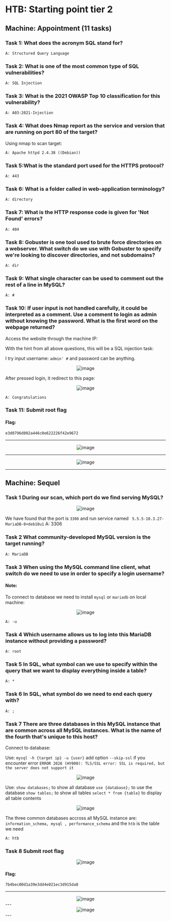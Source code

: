 # HTB: Starting point tier 2

## Machine: Appointment (11 tasks)

### Task 1: What does the acronym SQL stand for?

    A: Structured Query Language

### Task 2: What is one of the most common type of SQL vulnerabilities?

    A: SQL Injection

### Task 3: What is the 2021 OWASP Top 10 classification for this vulnerability?

    A: A03:2021-Injection

### Task 4: What does Nmap report as the service and version that are running on port 80 of the target?

Using nmap to scan target:

    A: Apache httpd 2.4.38 ((Debian))

### Task 5:What is the standard port used for the HTTPS protocol?

    A: 443

### Task 6: What is a folder called in web-application terminology?

    A: directory

### Task 7: What is the HTTP response code is given for 'Not Found' errors?

    A: 404

### Task 8: Gobuster is one tool used to brute force directories on a webserver. What switch do we use with Gobuster to specify we're looking to discover directories, and not subdomains?

    A: dir

### Task 9: What single character can be used to comment out the rest of a line in MySQL?

    A: #

### Task 10: If user input is not handled carefully, it could be interpreted as a comment. Use a comment to login as admin without knowing the password. What is the first word on the webpage returned?

Access the website through the machine IP:

With the hint from all above questions, this will be a SQL injection task:

I try input username: `admin' #` and password can be anything.

<div align="center">
  <img src="https://github.com/Witnull/HackmdWriteup/blob/main/HTB/StartingPointT2_img/c1_10_1.png?raw=true" alt="image">
</div>

After pressed login, it redirect to this page:

<div align="center">
  <img src="https://github.com/Witnull/HackmdWriteup/blob/main/HTB/StartingPointT2_img/c1_10_2.png?raw=true" alt="image">
</div>

    A: Congratulations

### Task 11: Submit root flag

#### Flag:
    e3d0796d002a446c0e622226f42e9672


---

<div align="center">
  <img src="https://github.com/Witnull/HackmdWriteup/blob/main/HTB/StartingPointT2_img/c1_f.png?raw=true" alt="image">
</div>

---

<div align="center">
  <img src="https://github.com/Witnull/HackmdWriteup/blob/main/HTB/StartingPointT2_img/c1_e.png?raw=true" alt="image">
</div>

---

## Machine: Sequel

### Task 1 During our scan, which port do we find serving MySQL?

<div align="center">
  <img src="https://github.com/Witnull/HackmdWriteup/blob/main/HTB/StartingPointT2_img/c2_1.png?raw=true" alt="image">
</div>

We have found that the port is `3306` and run service named ` 5.5.5-10.3.27-MariaDB-0+deb10u1`
    A: 3306
### Task 2 What community-developed MySQL version is the target running?
    A: MariaDB
### Task 3 When using the MySQL command line client, what switch do we need to use in order to specify a login username?

#### Note: 
To connect to database we need to install `mysql` or `mariadb` on local machine:

<div align="center">
  <img src="https://github.com/Witnull/HackmdWriteup/blob/main/HTB/StartingPointT2_img/c2_3.png?raw=true" alt="image">
</div>

    A: -u
### Task 4 Which username allows us to log into this MariaDB instance without providing a password?
    A: root
### Task 5 In SQL, what symbol can we use to specify within the query that we want to display everything inside a table?
    A: *
### Task 6 In SQL, what symbol do we need to end each query with?
    A: ;
### Task 7 There are three databases in this MySQL instance that are common across all MySQL instances. What is the name of the fourth that's unique to this host?

Connect to database:

Use: `mysql -h {target ip} -u {user}` add option `--skip-ssl` if you encounter error `ERROR 2026 (HY000): TLS/SSL error: SSL is required, but the server does not support it`

<div align="center">
  <img src="https://github.com/Witnull/HackmdWriteup/blob/main/HTB/StartingPointT2_img/c2_7_1.png?raw=true" alt="image">
</div>


Use: 
    `show databases;` to show all database
    `use {database};` to use the database
    `show tables;` to show all tables
    `select * from {table}` to display all table contents

<div align="center">
  <img src="https://github.com/Witnull/HackmdWriteup/blob/main/HTB/StartingPointT2_img/c2_7_2.png?raw=true" alt="image">
</div>

The three common databases accross all MySQL instance are: `information_schema, mysql , performance_schema` and the `htb` is the table we need

    A: htb

### Task 8 Submit root flag

<div align="center">
  <img src="https://github.com/Witnull/HackmdWriteup/blob/main/HTB/StartingPointT2_img/c2_f.png?raw=true" alt="image">
</div>

#### Flag:
    7b4bec00d1a39e3dd4e021ec3d915da8


---



<div align="center">
  <img src="https://github.com/Witnull/HackmdWriteup/blob/main/HTB/StartingPointT2_img/c2_8.png?raw=true" alt="image">
</div>
---
<div align="center">
  <img src="https://github.com/Witnull/HackmdWriteup/blob/main/HTB/StartingPointT2_img/c2_e.png?raw=true" alt="image">
</div>
---
